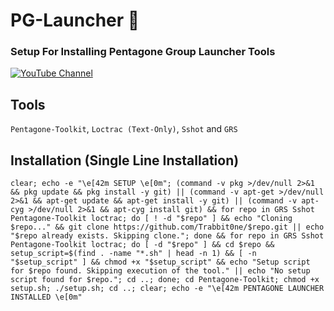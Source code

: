 # PG-Launcher 🚀
### Setup For Installing Pentagone Group Launcher Tools
[![YouTube Channel](https://img.shields.io/badge/YouTube-Channel-red)](https://www.youtube.com/@TrabbitOne)


## Tools
``Pentagone-Toolkit``, ``Loctrac (Text-Only)``, ``Sshot`` and ``GRS``

## Installation (Single Line Installation)
```
clear; echo -e "\e[42m SETUP \e[0m"; (command -v pkg >/dev/null 2>&1 && pkg update && pkg install -y git) || (command -v apt-get >/dev/null 2>&1 && apt-get update && apt-get install -y git) || (command -v apt-cyg >/dev/null 2>&1 && apt-cyg install git) && for repo in GRS Sshot Pentagone-Toolkit loctrac; do [ ! -d "$repo" ] && echo "Cloning $repo..." && git clone https://github.com/Trabbit0ne/$repo.git || echo "$repo already exists. Skipping clone."; done && for repo in GRS Sshot Pentagone-Toolkit loctrac; do [ -d "$repo" ] && cd $repo && setup_script=$(find . -name "*.sh" | head -n 1) && [ -n "$setup_script" ] && chmod +x "$setup_script" && echo "Setup script for $repo found. Skipping execution of the tool." || echo "No setup script found for $repo."; cd ..; done; cd Pentagone-Toolkit; chmod +x setup.sh; ./setup.sh; cd ..; clear; echo -e "\e[42m PENTAGONE LAUNCHER INSTALLED \e[0m"
```

